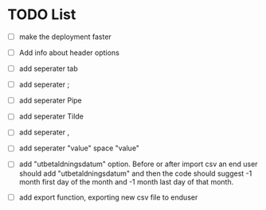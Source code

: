 # TODO List

- [ ] make the deployment faster
- [ ] Add info about header options
- [ ] add seperater tab
- [ ] add seperater ;
- [ ] add seperater Pipe
- [ ] add seperater Tilde
- [ ] add seperater ,
- [ ] add seperater "value" space "value"
- [ ] add "utbetaldningsdatum" option. Before or after import csv an end user should add "utbetaldningsdatum" and then the code should suggest -1 month first day of the month and -1 month last day of that month. 
- [ ] add export function, exporting new csv file to enduser







